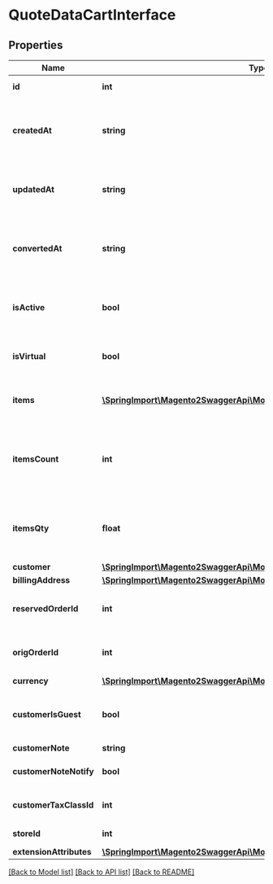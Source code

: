 # QuoteDataCartInterface

## Properties
Name | Type | Description | Notes
------------ | ------------- | ------------- | -------------
**id** | **int** | Cart/quote ID. | 
**createdAt** | **string** | Cart creation date and time. Otherwise, null. | [optional] 
**updatedAt** | **string** | Cart last update date and time. Otherwise, null. | [optional] 
**convertedAt** | **string** | Cart conversion date and time. Otherwise, null. | [optional] 
**isActive** | **bool** | Active status flag value. Otherwise, null. | [optional] 
**isVirtual** | **bool** | Virtual flag value. Otherwise, null. | [optional] 
**items** | [**\SpringImport\Magento2SwaggerApi\Model\QuoteDataCartItemInterface[]**](QuoteDataCartItemInterface.md) | Array of items. Otherwise, null. | [optional] 
**itemsCount** | **int** | Number of different items or products in the cart. Otherwise, null. | [optional] 
**itemsQty** | **float** | Total quantity of all cart items. Otherwise, null. | [optional] 
**customer** | [**\SpringImport\Magento2SwaggerApi\Model\CustomerDataCustomerInterface**](CustomerDataCustomerInterface.md) |  | 
**billingAddress** | [**\SpringImport\Magento2SwaggerApi\Model\QuoteDataAddressInterface**](QuoteDataAddressInterface.md) |  | [optional] 
**reservedOrderId** | **int** | Reserved order ID. Otherwise, null. | [optional] 
**origOrderId** | **int** | Original order ID. Otherwise, null. | [optional] 
**currency** | [**\SpringImport\Magento2SwaggerApi\Model\QuoteDataCurrencyInterface**](QuoteDataCurrencyInterface.md) |  | [optional] 
**customerIsGuest** | **bool** | For guest customers, false for logged in customers | [optional] 
**customerNote** | **string** | Notice text | [optional] 
**customerNoteNotify** | **bool** | Customer notification flag | [optional] 
**customerTaxClassId** | **int** | Customer tax class ID. | [optional] 
**storeId** | **int** | Store identifier | 
**extensionAttributes** | [**\SpringImport\Magento2SwaggerApi\Model\QuoteDataCartExtensionInterface**](QuoteDataCartExtensionInterface.md) |  | [optional] 

[[Back to Model list]](../README.md#documentation-for-models) [[Back to API list]](../README.md#documentation-for-api-endpoints) [[Back to README]](../README.md)


